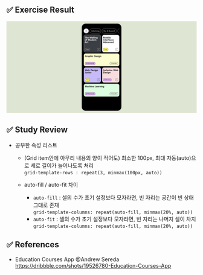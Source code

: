 ## ✅ Exercise Result

![alt result1](/exercise1/result1.png)

## ✅ Study Review

- 공부한 속성 리스트

  - (Grid item안에 아무리 내용의 양이 적어도) 최소한 100px, 최대 자동(auto)으로 세로 길이가 늘어나도록 처리 <br/>
    `grid-template-rows : repeat(3, minmax(100px, auto))`

  - auto-fill / auto-fit 차이
    - `auto-fill` : 셀의 수가 초기 설정보다 모자라면, 빈 자리는 공간이 빈 상태 그대로 존재 <br/>
      `grid-template-columns: repeat(auto-fill, minmax(20%, auto))`
    - `auto-fit` : 셀의 수가 초기 설정보다 모자라면, 빈 자리는 나머지 셀이 차지 <br/>
      `grid-template-columns: repeat(auto-fill, minmax(20%, auto))`

## ✅ References

- Education Courses App @Andrew Sereda <br/>
  https://dribbble.com/shots/19526780-Education-Courses-App
